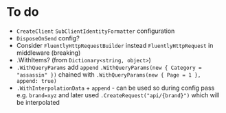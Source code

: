 # To do
- `CreateClient` `SubClientIdentityFormatter` configuration
- `DisposeOnSend` config?
- Consider `FluentlyHttpRequestBuilder` instead `FluentlyHttpRequest` in middleware (breaking)
- .WithItems? (from `Dictionary<string, object>`)
- `.WithQueryParams` add `append` `.WithQueryParams(new { Category = "assassin" })` chained with `.WithQueryParams(new { Page = 1 }, append: true)`
- `.WithInterpolationData` + `append` - can be used so during config pass e.g. `brand=xyz` and later used `.CreateRequest("api/{brand}")` which will be interpolated